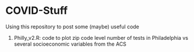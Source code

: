 # COVID-Stuff
Using this repository to post some (maybe) useful code
1. Philly_v2.R: code to plot zip code level number of tests in Philadelphia vs several socioeconomic variables from the ACS
